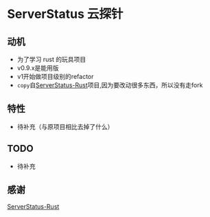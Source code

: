 # ServerStatus 云探针

## 动机

- 为了学习 rust 的玩具项目
- v0.9.x是能用版
- v1开始做项目级别的refactor
- `copy`自[ServerStatus-Rust](https://github.com/zdz/ServerStatus-Rust)项目,因为要改动很多东西，所以没有走fork

## 特性

- 待补充（与原项目相比去掉了什么）


## TODO
- 待补充


## 感谢
[ServerStatus-Rust](https://github.com/zdz/ServerStatus-Rust)

